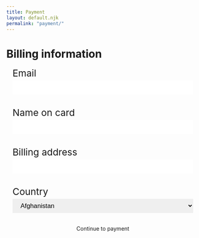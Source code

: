 ```yaml
---
title: Payment
layout: default.njk
permalink: "payment/"
---
```


<script src="https://js.stripe.com/v3/"></script>
<script src="/js/stripe.js"></script>
<script src="/js/payment.js"></script>

<style>
  .billing-form {
    display: grid;
    grid-auto-flow: row;
    grid-auto-rows: min-content;
    margin: 1rem 1rem 0 1rem;
  }

  .billing-form > label {
    font-size: 1.75em;
  }

  .billing-input {
    margin-top: .25rem;
    margin-bottom: 2rem;
    border-radius: var(--default-radius);
    filter: drop-shadow(var(--default-shadow));
    font-size: 1.2em;
    border: none;
    outline: none;
    padding: 0.5em 1em;
  }

  .billing-select {
    margin-top: .25rem;
    margin-bottom: 2rem;
    border-radius: var(--default-radius);
    filter: drop-shadow(var(--default-shadow));
    font-size: 1.2em;
    border: none;
    outline: none;
    padding: 0.5em 1em;
  }

  .billing-button {
    margin: 0 auto;
  }

  @media screen and (max-width: 1200px) {

  }
  
  @media screen and (max-width: 600px) {

  }



</style>

<div id="billing-container" class="container">
  <div id="header">
    <h1>Billing information</h1>
    <div class="separator"></div>
  </div>
  <form id="content" class="billing-form">
    <label email="country">Email</label>   
    <input id="billing-email" class="billing-input" type="email" name="email">
    <label for="fullname">Name on card</label>   
    <input id="billing-fullname" class="billing-input" class="fname" type="text" name="fullname">
    <label for="address">Billing address</label>   
    <input id="billing-address" class="billing-input" type="text" name="address">
    <label for="country">Country</label>    
      <select class="billing-select" id="billing-country" name="country" class="form-control">
        <option value="Afghanistan">Afghanistan</option>
        <option value="Åland Islands">Åland Islands</option>
        <option value="Albania">Albania</option>
        <option value="Algeria">Algeria</option>
        <option value="American Samoa">American Samoa</option>
        <option value="Andorra">Andorra</option>
        <option value="Angola">Angola</option>
        <option value="Anguilla">Anguilla</option>
        <option value="Antarctica">Antarctica</option>
        <option value="Antigua and Barbuda">Antigua and Barbuda</option>
        <option value="Argentina">Argentina</option>
        <option value="Armenia">Armenia</option>
        <option value="Aruba">Aruba</option>
        <option value="Australia">Australia</option>
        <option value="Austria">Austria</option>
        <option value="Azerbaijan">Azerbaijan</option>
        <option value="Bahamas">Bahamas</option>
        <option value="Bahrain">Bahrain</option>
        <option value="Bangladesh">Bangladesh</option>
        <option value="Barbados">Barbados</option>
        <option value="Belarus">Belarus</option>
        <option value="Belgium">Belgium</option>
        <option value="Belize">Belize</option>
        <option value="Benin">Benin</option>
        <option value="Bermuda">Bermuda</option>
        <option value="Bhutan">Bhutan</option>
        <option value="Bolivia">Bolivia</option>
        <option value="Bosnia and Herzegovina">Bosnia and Herzegovina</option>
        <option value="Botswana">Botswana</option>
        <option value="Bouvet Island">Bouvet Island</option>
        <option value="Brazil">Brazil</option>
        <option value="British Indian Ocean Territory">British Indian Ocean Territory</option>
        <option value="Brunei Darussalam">Brunei Darussalam</option>
        <option value="Bulgaria">Bulgaria</option>
        <option value="Burkina Faso">Burkina Faso</option>
        <option value="Burundi">Burundi</option>
        <option value="Cambodia">Cambodia</option>
        <option value="Cameroon">Cameroon</option>
        <option value="Canada">Canada</option>
        <option value="Cape Verde">Cape Verde</option>
        <option value="Cayman Islands">Cayman Islands</option>
        <option value="Central African Republic">Central African Republic</option>
        <option value="Chad">Chad</option>
        <option value="Chile">Chile</option>
        <option value="China">China</option>
        <option value="Christmas Island">Christmas Island</option>
        <option value="Cocos (Keeling) Islands">Cocos (Keeling) Islands</option>
        <option value="Colombia">Colombia</option>
        <option value="Comoros">Comoros</option>
        <option value="Congo">Congo</option>
        <option value="Congo, The Democratic Republic of The">Congo, The Democratic Republic of The</option>
        <option value="Cook Islands">Cook Islands</option>
        <option value="Costa Rica">Costa Rica</option>
        <option value="Cote D'ivoire">Cote D'ivoire</option>
        <option value="Croatia">Croatia</option>
        <option value="Cuba">Cuba</option>
        <option value="Cyprus">Cyprus</option>
        <option value="Czech Republic">Czech Republic</option>
        <option value="Denmark">Denmark</option>
        <option value="Djibouti">Djibouti</option>
        <option value="Dominica">Dominica</option>
        <option value="Dominican Republic">Dominican Republic</option>
        <option value="Ecuador">Ecuador</option>
        <option value="Egypt">Egypt</option>
        <option value="El Salvador">El Salvador</option>
        <option value="Equatorial Guinea">Equatorial Guinea</option>
        <option value="Eritrea">Eritrea</option>
        <option value="Estonia">Estonia</option>
        <option value="Ethiopia">Ethiopia</option>
        <option value="Falkland Islands (Malvinas)">Falkland Islands (Malvinas)</option>
        <option value="Faroe Islands">Faroe Islands</option>
        <option value="Fiji">Fiji</option>
        <option value="Finland">Finland</option>
        <option value="France">France</option>
        <option value="French Guiana">French Guiana</option>
        <option value="French Polynesia">French Polynesia</option>
        <option value="French Southern Territories">French Southern Territories</option>
        <option value="Gabon">Gabon</option>
        <option value="Gambia">Gambia</option>
        <option value="Georgia">Georgia</option>
        <option value="Germany">Germany</option>
        <option value="Ghana">Ghana</option>
        <option value="Gibraltar">Gibraltar</option>
        <option value="Greece">Greece</option>
        <option value="Greenland">Greenland</option>
        <option value="Grenada">Grenada</option>
        <option value="Guadeloupe">Guadeloupe</option>
        <option value="Guam">Guam</option>
        <option value="Guatemala">Guatemala</option>
        <option value="Guernsey">Guernsey</option>
        <option value="Guinea">Guinea</option>
        <option value="Guinea-bissau">Guinea-bissau</option>
        <option value="Guyana">Guyana</option>
        <option value="Haiti">Haiti</option>
        <option value="Heard Island and Mcdonald Islands">Heard Island and Mcdonald Islands</option>
        <option value="Holy See (Vatican City State)">Holy See (Vatican City State)</option>
        <option value="Honduras">Honduras</option>
        <option value="Hong Kong">Hong Kong</option>
        <option value="Hungary">Hungary</option>
        <option value="Iceland">Iceland</option>
        <option value="India">India</option>
        <option value="Indonesia">Indonesia</option>
        <option value="Iran, Islamic Republic of">Iran, Islamic Republic of</option>
        <option value="Iraq">Iraq</option>
        <option value="Ireland">Ireland</option>
        <option value="Isle of Man">Isle of Man</option>
        <option value="Israel">Israel</option>
        <option value="Italy">Italy</option>
        <option value="Jamaica">Jamaica</option>
        <option value="Japan">Japan</option>
        <option value="Jersey">Jersey</option>
        <option value="Jordan">Jordan</option>
        <option value="Kazakhstan">Kazakhstan</option>
        <option value="Kenya">Kenya</option>
        <option value="Kiribati">Kiribati</option>
        <option value="Korea, Democratic People's Republic of">Korea, Democratic People's Republic of</option>
        <option value="Korea, Republic of">Korea, Republic of</option>
        <option value="Kuwait">Kuwait</option>
        <option value="Kyrgyzstan">Kyrgyzstan</option>
        <option value="Lao People's Democratic Republic">Lao People's Democratic Republic</option>
        <option value="Latvia">Latvia</option>
        <option value="Lebanon">Lebanon</option>
        <option value="Lesotho">Lesotho</option>
        <option value="Liberia">Liberia</option>
        <option value="Libyan Arab Jamahiriya">Libyan Arab Jamahiriya</option>
        <option value="Liechtenstein">Liechtenstein</option>
        <option value="Lithuania">Lithuania</option>
        <option value="Luxembourg">Luxembourg</option>
        <option value="Macao">Macao</option>
        <option value="Macedonia, The Former Yugoslav Republic of">Macedonia, The Former Yugoslav Republic of</option>
        <option value="Madagascar">Madagascar</option>
        <option value="Malawi">Malawi</option>
        <option value="Malaysia">Malaysia</option>
        <option value="Maldives">Maldives</option>
        <option value="Mali">Mali</option>
        <option value="Malta">Malta</option>
        <option value="Marshall Islands">Marshall Islands</option>
        <option value="Martinique">Martinique</option>
        <option value="Mauritania">Mauritania</option>
        <option value="Mauritius">Mauritius</option>
        <option value="Mayotte">Mayotte</option>
        <option value="Mexico">Mexico</option>
        <option value="Micronesia, Federated States of">Micronesia, Federated States of</option>
        <option value="Moldova, Republic of">Moldova, Republic of</option>
        <option value="Monaco">Monaco</option>
        <option value="Mongolia">Mongolia</option>
        <option value="Montenegro">Montenegro</option>
        <option value="Montserrat">Montserrat</option>
        <option value="Morocco">Morocco</option>
        <option value="Mozambique">Mozambique</option>
        <option value="Myanmar">Myanmar</option>
        <option value="Namibia">Namibia</option>
        <option value="Nauru">Nauru</option>
        <option value="Nepal">Nepal</option>
        <option value="Netherlands">Netherlands</option>
        <option value="Netherlands Antilles">Netherlands Antilles</option>
        <option value="New Caledonia">New Caledonia</option>
        <option value="New Zealand">New Zealand</option>
        <option value="Nicaragua">Nicaragua</option>
        <option value="Niger">Niger</option>
        <option value="Nigeria">Nigeria</option>
        <option value="Niue">Niue</option>
        <option value="Norfolk Island">Norfolk Island</option>
        <option value="Northern Mariana Islands">Northern Mariana Islands</option>
        <option value="Norway">Norway</option>
        <option value="Oman">Oman</option>
        <option value="Pakistan">Pakistan</option>
        <option value="Palau">Palau</option>
        <option value="Palestinian Territory, Occupied">Palestinian Territory, Occupied</option>
        <option value="Panama">Panama</option>
        <option value="Papua New Guinea">Papua New Guinea</option>
        <option value="Paraguay">Paraguay</option>
        <option value="Peru">Peru</option>
        <option value="Philippines">Philippines</option>
        <option value="Pitcairn">Pitcairn</option>
        <option value="Poland">Poland</option>
        <option value="Portugal">Portugal</option>
        <option value="Puerto Rico">Puerto Rico</option>
        <option value="Qatar">Qatar</option>
        <option value="Reunion">Reunion</option>
        <option value="Romania">Romania</option>
        <option value="Russian Federation">Russian Federation</option>
        <option value="Rwanda">Rwanda</option>
        <option value="Saint Helena">Saint Helena</option>
        <option value="Saint Kitts and Nevis">Saint Kitts and Nevis</option>
        <option value="Saint Lucia">Saint Lucia</option>
        <option value="Saint Pierre and Miquelon">Saint Pierre and Miquelon</option>
        <option value="Saint Vincent and The Grenadines">Saint Vincent and The Grenadines</option>
        <option value="Samoa">Samoa</option>
        <option value="San Marino">San Marino</option>
        <option value="Sao Tome and Principe">Sao Tome and Principe</option>
        <option value="Saudi Arabia">Saudi Arabia</option>
        <option value="Senegal">Senegal</option>
        <option value="Serbia">Serbia</option>
        <option value="Seychelles">Seychelles</option>
        <option value="Sierra Leone">Sierra Leone</option>
        <option value="Singapore">Singapore</option>
        <option value="Slovakia">Slovakia</option>
        <option value="Slovenia">Slovenia</option>
        <option value="Solomon Islands">Solomon Islands</option>
        <option value="Somalia">Somalia</option>
        <option value="South Africa">South Africa</option>
        <option value="South Georgia and The South Sandwich Islands">South Georgia and The South Sandwich Islands</option>
        <option value="Spain">Spain</option>
        <option value="Sri Lanka">Sri Lanka</option>
        <option value="Sudan">Sudan</option>
        <option value="Suriname">Suriname</option>
        <option value="Svalbard and Jan Mayen">Svalbard and Jan Mayen</option>
        <option value="Swaziland">Swaziland</option>
        <option value="Sweden">Sweden</option>
        <option value="Switzerland">Switzerland</option>
        <option value="Syrian Arab Republic">Syrian Arab Republic</option>
        <option value="Taiwan">Taiwan</option>
        <option value="Tajikistan">Tajikistan</option>
        <option value="Tanzania, United Republic of">Tanzania, United Republic of</option>
        <option value="Thailand">Thailand</option>
        <option value="Timor-leste">Timor-leste</option>
        <option value="Togo">Togo</option>
        <option value="Tokelau">Tokelau</option>
        <option value="Tonga">Tonga</option>
        <option value="Trinidad and Tobago">Trinidad and Tobago</option>
        <option value="Tunisia">Tunisia</option>
        <option value="Turkey">Turkey</option>
        <option value="Turkmenistan">Turkmenistan</option>
        <option value="Turks and Caicos Islands">Turks and Caicos Islands</option>
        <option value="Tuvalu">Tuvalu</option>
        <option value="Uganda">Uganda</option>
        <option value="Ukraine">Ukraine</option>
        <option value="United Arab Emirates">United Arab Emirates</option>
        <option value="United Kingdom">United Kingdom</option>
        <option value="United States">United States</option>
        <option value="United States Minor Outlying Islands">United States Minor Outlying Islands</option>
        <option value="Uruguay">Uruguay</option>
        <option value="Uzbekistan">Uzbekistan</option>
        <option value="Vanuatu">Vanuatu</option>
        <option value="Venezuela">Venezuela</option>
        <option value="Viet Nam">Viet Nam</option>
        <option value="Virgin Islands, British">Virgin Islands, British</option>
        <option value="Virgin Islands, U.S.">Virgin Islands, U.S.</option>
        <option value="Wallis and Futuna">Wallis and Futuna</option>
        <option value="Western Sahara">Western Sahara</option>
        <option value="Yemen">Yemen</option>
        <option value="Zambia">Zambia</option>
        <option value="Zimbabwe">Zimbabwe</option>
      </select>
    <div id="submit-info" class="button primary billing-button" type="submit" href="/">Continue to payment</div>
    </form>
      
  </form>
</div>
